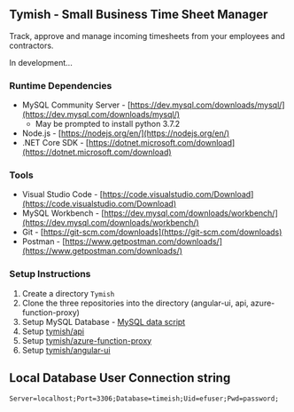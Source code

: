 ## Tymish - Small Business Time Sheet Manager

Track, approve and manage incoming timesheets from your employees and contractors.

In development...

### Runtime Dependencies
* MySQL Community Server - [https://dev.mysql.com/downloads/mysql/](https://dev.mysql.com/downloads/mysql/)
   * May be prompted to install python 3.7.2
* Node.js - [https://nodejs.org/en/](https://nodejs.org/en/)
* .NET Core SDK - [https://dotnet.microsoft.com/download](https://dotnet.microsoft.com/download)

### Tools
* Visual Studio Code - [https://code.visualstudio.com/Download](https://code.visualstudio.com/Download)
* MySQL Workbench - [https://dev.mysql.com/downloads/workbench/](https://dev.mysql.com/downloads/workbench/)
* Git - [https://git-scm.com/downloads](https://git-scm.com/downloads)
* Postman - [https://www.getpostman.com/downloads/](https://www.getpostman.com/downloads/)

### Setup Instructions
1. Create a directory `Tymish`
2. Clone the three repositories into the directory (angular-ui, api, azure-function-proxy)
3. Setup MySQL Database - [MySQL data script](https://github.com/tymish/api/blob/master/timeish.sql)
4. Setup [tymish/api](https://github.com/tymish/api)
5. Setup [tymish/azure-function-proxy](https://github.com/tymish/azure-function-proxy)
6. Setup [tymish/angular-ui](https://github.com/tymish/angular-ui)

## Local Database User Connection string
`Server=localhost;Port=3306;Database=timeish;Uid=efuser;Pwd=password;`
